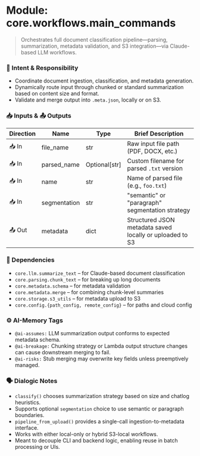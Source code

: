 # Module: core.workflows.main_commands
> Orchestrates full document classification pipeline—parsing, summarization, metadata validation, and S3 integration—via Claude-based LLM workflows.

### 🎯 Intent & Responsibility
- Coordinate document ingestion, classification, and metadata generation.
- Dynamically route input through chunked or standard summarization based on content size and format.
- Validate and merge output into `.meta.json`, locally or on S3.

### 📥 Inputs & 📤 Outputs
| Direction | Name             | Type              | Brief Description                                                                    |
|-----------|------------------|-------------------|---------------------------------------------------------------------------------------|
| 📥 In     | file_name         | str               | Raw input file path (PDF, DOCX, etc.)                                                |
| 📥 In     | parsed_name       | Optional[str]     | Custom filename for parsed `.txt` version                                            |
| 📥 In     | name              | str               | Name of parsed file (e.g., `foo.txt`)                                                |
| 📥 In     | segmentation      | str               | "semantic" or "paragraph" segmentation strategy |
| 📤 Out    | metadata          | dict              | Structured JSON metadata saved locally or uploaded to S3                             |

### 🔗 Dependencies
- `core.llm.summarize_text` – for Claude-based document classification
- `core.parsing.chunk_text` – for breaking up long documents
- `core.metadata.schema` – for metadata validation
- `core.metadata.merge` – for combining chunk-level summaries
- `core.storage.s3_utils` – for metadata upload to S3
- `core.config.{path_config, remote_config}` – for paths and cloud config

### ⚙️ AI-Memory Tags
- `@ai-assumes:` LLM summarization output conforms to expected metadata schema.
- `@ai-breakage:` Chunking strategy or Lambda output structure changes can cause downstream merging to fail.
- `@ai-risks:` Stub merging may overwrite key fields unless preemptively managed.

### 🗣 Dialogic Notes
- `classify()` chooses summarization strategy based on size and chatlog heuristics.
- Supports optional `segmentation` choice to use semantic or paragraph boundaries.
- `pipeline_from_upload()` provides a single-call ingestion-to-metadata interface.
- Works with either local-only or hybrid S3-local workflows.
- Meant to decouple CLI and backend logic, enabling reuse in batch processing or UIs.
